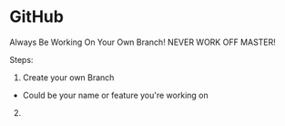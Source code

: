 # GitHub

Always Be Working On Your Own Branch!
NEVER WORK OFF MASTER!

Steps:
1. Create your own Branch
  - Could be your name or feature you're working on
2. 